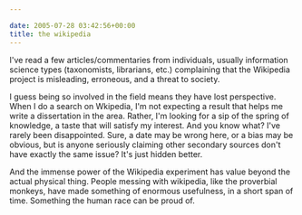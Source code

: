 ```yaml
---

date: 2005-07-28 03:42:56+00:00
title: the wikipedia
---
```


I've read a few articles/commentaries from individuals, usually information science types (taxonomists, librarians, etc.) complaining that the Wikipedia project is misleading, erroneous, and a threat to society.

I guess being so involved in the field means they have lost perspective.  When I do a search on Wkipedia, I'm not expecting a result that helps me write a dissertation in the area.  Rather, I'm looking for a sip of the spring of knowledge, a taste that will satisfy my interest.  And you know what?  I've rarely been disappointed.  Sure, a date may be wrong here, or a bias may be obvious, but is anyone seriously claiming other secondary sources don't have exactly the same issue?  It's just hidden better.

And the immense power of the Wikipedia experiment has value beyond the actual physical thing.  People messing with wikipedia, like the proverbial monkeys, have made something of enormous usefulness, in a short span of time.  Something the human race can be proud of.
